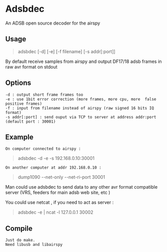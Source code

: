 # Adsbdec
An ADSB open source decoder for the airspy

## Usage 
> adsbdec [-d] [-e] [-f filename] [-s addr[:port]]

By default receive samples from airspy and output DF17/18 adsb frames in raw avr format on stdout

## Options
	-d : output short frame frames too
	-e : use 1bit error correction (more frames, more cpu, more  false positive frames)
	-f : input from filename instead of airspy (raw signed 16 bits IQ format)
	-s addr[:port] : send ouput via TCP to server at address addr:port (default port : 30001)

## Example

	On computer connected to airspy :
> adsbdec -d -e -s 192.168.0.10:30001

	On another computer at addr 192.168.0.10 :
> dump1090 --net-only --net-ri-port 30001 

Man could use adsbdec to send data to any other avr format compatible server (VRS, feeders for main adsb web site, etc )

You could use netcat , if you need to act as server :
> adsbdec -e | ncat -l 127.0.0.1 30002

## Compile

	Just do make.
	Need libusb and libairspy
